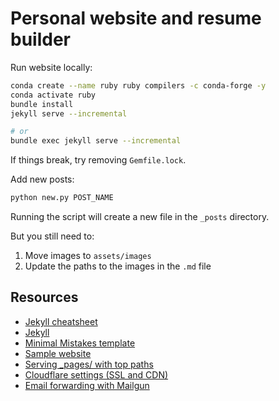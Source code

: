 # Personal website and resume builder


Run website locally:

```sh
conda create --name ruby ruby compilers -c conda-forge -y
conda activate ruby
bundle install
jekyll serve --incremental

# or
bundle exec jekyll serve --incremental
```

If things break, try removing `Gemfile.lock`.

Add new posts:

```sh
python new.py POST_NAME
```

Running the script will create a new file in the `_posts` directory.

But you still need to:

1. Move images to `assets/images`
2. Update the paths to the images in the `.md` file


## Resources

* [Jekyll cheatsheet](https://devhints.io/jekyll)
* [Jekyll](https://jekyllrb.com/)
* [Minimal Mistakes template](https://mmistakes.github.io/minimal-mistakes/)
* [Sample website](https://github.com/mmistakes/made-mistakes-jekyll)
* [Serving _pages/ with top paths](https://github.com/jekyll/jekyll/issues/920)
* [Cloudflare settings (SSL and CDN)](https://blog.cloudflare.com/secure-and-fast-github-pages-with-cloudflare/)
* [Email forwarding with Mailgun](https://renzo.lucioni.xyz/mail-forwarding-with-mailgun/)